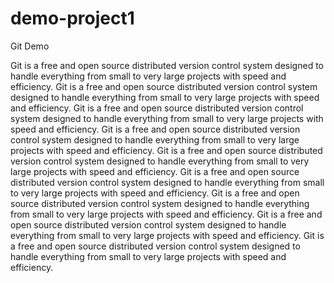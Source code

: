 # demo-project1
Git Demo



Git is a free and open source distributed version control system designed to handle everything from small to very large projects with speed and efficiency.
Git is a free and open source distributed version control system designed to handle everything from small to very large projects with speed and efficiency.
Git is a free and open source distributed version control system designed to handle everything from small to very large projects with speed and efficiency.
Git is a free and open source distributed version control system designed to handle everything from small to very large projects with speed and efficiency.
Git is a free and open source distributed version control system designed to handle everything from small to very large projects with speed and efficiency.
Git is a free and open source distributed version control system designed to handle everything from small to very large projects with speed and efficiency.
Git is a free and open source distributed version control system designed to handle everything from small to very large projects with speed and efficiency.
Git is a free and open source distributed version control system designed to handle everything from small to very large projects with speed and efficiency.
Git is a free and open source distributed version control system designed to handle everything from small to very large projects with speed and efficiency.
